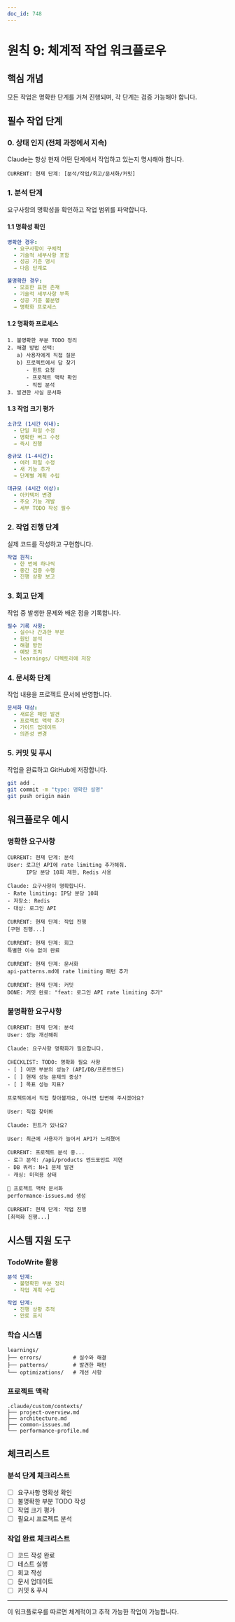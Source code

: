 ```yaml
---
doc_id: 748
---
```


# 원칙 9: 체계적 작업 워크플로우

## 핵심 개념
모든 작업은 명확한 단계를 거쳐 진행되며, 각 단계는 검증 가능해야 합니다.

## 필수 작업 단계

### 0. 상태 인지 (전체 과정에서 지속)
Claude는 항상 현재 어떤 단계에서 작업하고 있는지 명시해야 합니다.
```
CURRENT: 현재 단계: [분석/작업/회고/문서화/커밋]
```

### 1. 분석 단계
요구사항의 명확성을 확인하고 작업 범위를 파악합니다.

#### 1.1 명확성 확인
```yaml
명확한 경우:
  - 요구사항이 구체적
  - 기술적 세부사항 포함
  - 성공 기준 명시
  → 다음 단계로

불명확한 경우:
  - 모호한 표현 존재
  - 기술적 세부사항 부족
  - 성공 기준 불분명
  → 명확화 프로세스
```

#### 1.2 명확화 프로세스
```
1. 불명확한 부분 TODO 정리
2. 해결 방법 선택:
   a) 사용자에게 직접 질문
   b) 프로젝트에서 답 찾기
      - 힌트 요청
      - 프로젝트 맥락 확인
      - 직접 분석
3. 발견한 사실 문서화
```

#### 1.3 작업 크기 평가
```yaml
소규모 (1시간 이내):
  - 단일 파일 수정
  - 명확한 버그 수정
  → 즉시 진행

중규모 (1-4시간):
  - 여러 파일 수정
  - 새 기능 추가
  → 단계별 계획 수립

대규모 (4시간 이상):
  - 아키텍처 변경
  - 주요 기능 개발
  → 세부 TODO 작성 필수
```

### 2. 작업 진행 단계
실제 코드를 작성하고 구현합니다.

```yaml
작업 원칙:
  - 한 번에 하나씩
  - 중간 검증 수행
  - 진행 상황 보고
```

### 3. 회고 단계
작업 중 발생한 문제와 배운 점을 기록합니다.

```yaml
필수 기록 사항:
  - 실수나 간과한 부분
  - 원인 분석
  - 해결 방안
  - 예방 조치
  → learnings/ 디렉토리에 저장
```

### 4. 문서화 단계
작업 내용을 프로젝트 문서에 반영합니다.

```yaml
문서화 대상:
  - 새로운 패턴 발견
  - 프로젝트 맥락 추가
  - 가이드 업데이트
  - 의존성 변경
```

### 5. 커밋 및 푸시
작업을 완료하고 GitHub에 저장합니다.

```bash
git add .
git commit -m "type: 명확한 설명"
git push origin main
```

## 워크플로우 예시

### 명확한 요구사항
```
CURRENT: 현재 단계: 분석
User: 로그인 API에 rate limiting 추가해줘. 
      IP당 분당 10회 제한, Redis 사용

Claude: 요구사항이 명확합니다.
- Rate limiting: IP당 분당 10회
- 저장소: Redis
- 대상: 로그인 API

CURRENT: 현재 단계: 작업 진행
[구현 진행...]

CURRENT: 현재 단계: 회고
특별한 이슈 없이 완료

CURRENT: 현재 단계: 문서화
api-patterns.md에 rate limiting 패턴 추가

CURRENT: 현재 단계: 커밋
DONE: 커밋 완료: "feat: 로그인 API rate limiting 추가"
```

### 불명확한 요구사항
```
CURRENT: 현재 단계: 분석
User: 성능 개선해줘

Claude: 요구사항 명확화가 필요합니다.

CHECKLIST: TODO: 명확화 필요 사항
- [ ] 어떤 부분의 성능? (API/DB/프론트엔드)
- [ ] 현재 성능 문제의 증상?
- [ ] 목표 성능 지표?

프로젝트에서 직접 찾아볼까요, 아니면 답변해 주시겠어요?

User: 직접 찾아봐

Claude: 힌트가 있나요?

User: 최근에 사용자가 늘어서 API가 느려졌어

CURRENT: 프로젝트 분석 중...
- 로그 분석: /api/products 엔드포인트 지연
- DB 쿼리: N+1 문제 발견
- 캐싱: 미적용 상태

📄 프로젝트 맥락 문서화
performance-issues.md 생성

CURRENT: 현재 단계: 작업 진행
[최적화 진행...]
```

## 시스템 지원 도구

### TodoWrite 활용
```yaml
분석 단계:
  - 불명확한 부분 정리
  - 작업 계획 수립

작업 단계:
  - 진행 상황 추적
  - 완료 표시
```

### 학습 시스템
```
learnings/
├── errors/          # 실수와 해결
├── patterns/        # 발견한 패턴
└── optimizations/   # 개선 사항
```

### 프로젝트 맥락
```
.claude/custom/contexts/
├── project-overview.md
├── architecture.md
├── common-issues.md
└── performance-profile.md
```

## 체크리스트

### 분석 단계 체크리스트
- [ ] 요구사항 명확성 확인
- [ ] 불명확한 부분 TODO 작성
- [ ] 작업 크기 평가
- [ ] 필요시 프로젝트 분석

### 작업 완료 체크리스트
- [ ] 코드 작성 완료
- [ ] 테스트 실행
- [ ] 회고 작성
- [ ] 문서 업데이트
- [ ] 커밋 & 푸시

---

이 워크플로우를 따르면 체계적이고 추적 가능한 작업이 가능합니다.
